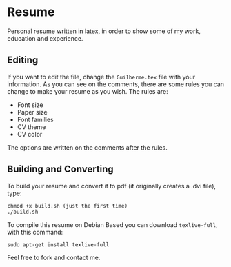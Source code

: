 # Resume
Personal resume written in latex, in order to show some of my work, education and experience.

## Editing
If you want to edit the file, change the ```Guilherme.tex``` file with your information. As you can see on the comments, there are
some rules you can change to make your resume as you wish. The rules are:

- Font size
- Paper size
- Font families
- CV theme
- CV color

The options are written on the comments after the rules.

## Building and Converting
To build your resume and convert it to pdf (it originally creates a .dvi file), type:

```
chmod +x build.sh (just the first time)
./build.sh
```
To compile this resume on Debian Based you can download ```texlive-full```, with this command:  

```
sudo apt-get install texlive-full
```

Feel free to fork and contact me.
